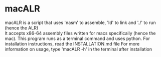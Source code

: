 # macALR
macALR is a script that uses 'nasm' to assemble, 'ld' to link and './' to run (hence the ALR)  
It accepts x86-64 assembly files written for macs specifically (hence the mac).
This program runs as a terminal command and uses python.
For installation instructions, read the INSTALLATION.md file
For more information on usage, type 'macALR -h' in the terminal after installation
